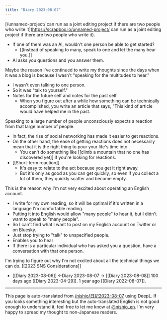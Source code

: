 ```yaml
---
title: "Diary 2023-08-07"
---
```



[/unnamed-project/ can run as a joint editing project if there are two people who write it](https://scrapbox.io/unnamed-project/ can run as a joint editing project if there are two people who write it).
- If one of them was an AI, wouldn't one person be able to get started?
    - [[Instead of speaking to many, speak to one and let the many hear you.]]
- AI asks you questions and you answer them.

Maybe the reason I've continued to write my thoughts since the days when it was a blog is because I wasn't "speaking for the multitudes to hear."
- I wasn't even talking to one person.
- So it was "talk to yourself."
- Notes for the future self and notes for the past self
    - When you figure out after a while how something can be technically accomplished, you write an article that says, "This kind of article would have helped me in the past.

Speaking to a large number of people unconsciously expects a reaction from that large number of people.
- In fact, the rise of social networking has made it easier to get reactions.
- On the other hand, the ease of getting reactions does not necessarily mean that it is the right thing to pour your life's time into
    - You can't do something like [[climb a mountain that no one has discovered yet]] if you're looking for reactions.
- [[Short-term reaction]].
    - It's easy to relate to the act because you get it right away.
    - But it's only as good as you can get quickly, so even if you collect a lot of them, they quickly scatter and become empty.

This is the reason why I'm not very excited about operating an English account.
- I write for my own reading, so it will be optimal if it's written in a language I'm comfortable reading.
- Putting it into English would allow "many people" to hear it, but I didn't want to speak to "many people".
- So I can't find what I want to post on my English account on Twitter or on Bluesky.
- Just stop trying to "talk" to unspecified people.
- Enables you to hear
- If there is a particular individual who has asked you a question, have a conversation with that one person.

I'm trying to figure out why I'm not excited about all the technical things we can do.
[[2023 SNS Considerations]]

- [[Diary 2023-08-06]] ←Diary 2023-08-07 → [[Diary 2023-08-08]]
100 days ago [[Diary 2023-04-29]].
1 year ago [[Diary 2022-08-07]].
---
This page is auto-translated from [/nishio/日記2023-08-07](https://scrapbox.io/nishio/日記2023-08-07) using DeepL. If you looks something interesting but the auto-translated English is not good enough to understand it, feel free to let me know at [@nishio_en](https://twitter.com/nishio_en). I'm very happy to spread my thought to non-Japanese readers.